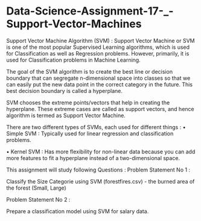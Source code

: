 # Data-Science-Assignment-17-_-Support-Vector-Machines

Support Vector Machine Algorithm (SVM) :
Support Vector Machine or SVM is one of the most popular Supervised Learning algorithms, which is used for Classification as well as Regression problems. However, primarily, it is used for Classification problems in Machine Learning.

The goal of the SVM algorithm is to create the best line or decision boundary that can segregate n-dimensional space into classes so that we can easily put the new data point in the correct category in the future. This best decision boundary is called a hyperplane.

SVM chooses the extreme points/vectors that help in creating the hyperplane. These extreme cases are called as support vectors, and hence algorithm is termed as Support Vector Machine.

There are two different types of SVMs, each used for different things :
• Simple SVM : Typically used for linear regression and classification problems.

• Kernel SVM : Has more flexibility for non-linear data because you can add more features to fit a hyperplane instead of a two-dimensional space.

This assignment will study following Questions :
Problem Statement No 1 :

Classify the Size Categorie using SVM (forestfires.csv) - the burned area of the forest (Small, Large)

Problem Statement No 2 :

Prepare a classification model using SVM for salary data.
